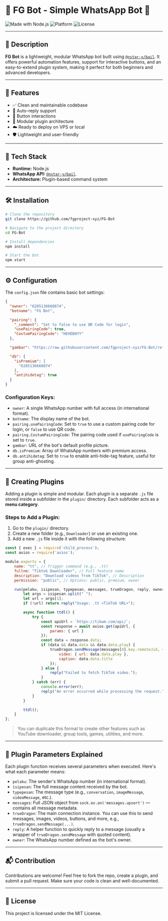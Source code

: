 
# 🌟 FG Bot - Simple WhatsApp Bot 🤖

![Made with Node.js](https://img.shields.io/badge/Made%20with-Node.js-green?style=for-the-badge&logo=node.js)
![Platform](https://img.shields.io/badge/Platform-WhatsApp-blue?style=for-the-badge&logo=whatsapp)
![License](https://img.shields.io/badge/License-MIT-lightgrey?style=for-the-badge)

---

## 📌 Description

**FG Bot** is a lightweight, modular WhatsApp bot built using [`@nstar-y/bail`](https://github.com/nstar-y/bail). It offers powerful automation features, support for interactive buttons, and an easy-to-extend plugin system, making it perfect for both beginners and advanced developers.

---

## 🚀 Features

- ✅ Clean and maintainable codebase
- 💬 Auto-reply support
- 🔘 Button interactions
- 🧩 Modular plugin architecture
- ☁️ Ready to deploy on VPS or local
- 🛡️ Lightweight and user-friendly

---

## 🧩 Tech Stack

- **Runtime:** Node.js
- **WhatsApp API:** [`@nstar-y/bail`](https://github.com/nstar-y/bail).
- **Architecture:** Plugin-based command system

---

## 🛠️ Installation

```bash
# Clone the repository
git clone https://github.com/fgproject-xyz/FG-Bot

# Navigate to the project directory
cd FG-Bot

# Install dependencies
npm install

# Start the bot
npm start
```

---

## ⚙️ Configuration

The `config.json` file contains basic bot settings:

```json
{
  "owner": "6285136660874",
  "botname": "FG Bot",

  "pairing": {
    "_comment": "Set to false to use QR Code for login",
    "usePairingCode": true,
    "CostumPairingCode": "HEHEBOYY"
  },

  "gambar": "https://raw.githubusercontent.com/fgproject-xyz/FG-Bot/refs/heads/main/photo_2025-05-18_22-15-17.jpg",

  "db": {
    "isPremium": [
      "6285136660874"
    ],
    "antihidetag": true
  }
}
```

### Configuration Keys:

- `owner`: A single WhatsApp number with full access (in international format).
- `botname`: The display name of the bot.
- `pairing.usePairingCode`: Set to `true` to use a custom pairing code for login, or `false` to use QR code.
- `pairing.CostumPairingCode`: The pairing code used if `usePairingCode` is set to `true`.
- `gambar`: URL of the bot's default profile picture.
- `db.isPremium`: Array of WhatsApp numbers with premium access.
- `db.antihidetag`: Set to `true` to enable anti-hide-tag feature, useful for group anti-ghosting.

---

## 🧩 Creating Plugins

Adding a plugin is simple and modular. Each plugin is a separate `.js` file stored inside a subfolder in the `plugin/` directory. Each subfolder acts as a **menu category**.

### Steps to Add a Plugin:

1. Go to the `plugin/` directory.
2. Create a new folder (e.g., `Downloader`) or use an existing one.
3. Add a new `.js` file inside it with the following structure:

```js
const { exec } = require('child_process');
const axios = require('axios');

module.exports = {
    name: "tt", // Trigger command (e.g., .tt)
    fullnm: "Tiktok Downloader", // Full feature name
    description: "Download videos from TikTok", // Description
    permission: "public", // Options: public, premium, owner

    run(pelaku, isipesan, typepesan, messages, trueDragon, reply, owner) {
        let args = isipesan.split(" ");
        let url = args[1];
        if (!url) return reply("Usage: .tt <TikTok URL>");

        async function ttdl() {
            try {
                const apiUrl = `https://tikwm.com/api/`;
                const response = await axios.get(apiUrl, {
                    params: { url }
                });
                const data = response.data;
                if (data && data.data && data.data.play) {
                    trueDragon.sendMessage(messages[0].key.remoteJid, {
                        video: { url: data.data.play },
                        caption: data.data.title
                    });
                } else {
                    reply("Failed to fetch TikTok video.");
                }
            } catch (err) {
                console.error(err);
                reply("An error occurred while processing the request.");
            }
        }

        ttdl();
    }
};
```

> You can duplicate this format to create other features such as YouTube downloader, group tools, games, utilities, and more.

---

## 📘 Plugin Parameters Explained

Each plugin function receives several parameters when executed. Here's what each parameter means:

- `pelaku`: The sender's WhatsApp number (in international format).
- `isipesan`: The full message content received by the bot.
- `typepesan`: The message type (e.g., `conversation`, `imageMessage`, `videoMessage`, etc.).
- `messages`: Full JSON object from `sock.ev.on('messages.upsert')` — contains all message metadata.
- `trueDragon`: The main connection instance. You can use this to send messages, images, videos, buttons, and more, e.g., `trueDragon.sendMessage(...)`.
- `reply`: A helper function to quickly reply to a message (usually a wrapper of `trueDragon.sendMessage` with quoted content).
- `owner`: The WhatsApp number defined as the bot's owner.
  
---

## 📬 Contribution

Contributions are welcome! Feel free to fork the repo, create a plugin, and submit a pull request. Make sure your code is clean and well-documented.

---

## 📄 License

This project is licensed under the MIT License.
